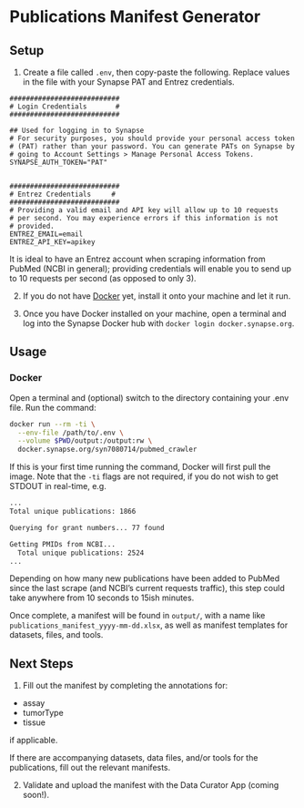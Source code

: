 # Publications Manifest Generator

## Setup
1. Create a file called `.env`, then copy-paste the following.  Replace
values in the file with your Synapse PAT and Entrez credentials.

```
###########################
# Login Credentials       #
###########################

## Used for logging in to Synapse
# For security purposes, you should provide your personal access token
# (PAT) rather than your password. You can generate PATs on Synapse by
# going to Account Settings > Manage Personal Access Tokens.
SYNAPSE_AUTH_TOKEN="PAT"


###########################
# Entrez Credentials     #
###########################
# Providing a valid email and API key will allow up to 10 requests
# per second. You may experience errors if this information is not
# provided.
ENTREZ_EMAIL=email
ENTREZ_API_KEY=apikey
```

It is ideal to have an Entrez account when scraping information from PubMed
(NCBI in general); providing credentials will enable you to send up to 10
requests per second (as opposed to only 3).


2. If you do not have [Docker](https://www.docker.com/get-started) yet, install
it onto your machine and let it run.

3. Once you have Docker installed on your machine, open a terminal and log into
the Synapse Docker hub with `docker login docker.synapse.org`.


## Usage

### Docker
Open a terminal and (optional) switch to the directory containing your .env
file.  Run the command:

```bash
docker run --rm -ti \
  --env-file /path/to/.env \
  --volume $PWD/output:/output:rw \
  docker.synapse.org/syn7080714/pubmed_crawler
```

If this is your first time running the command, Docker will first pull the image. 
Note that the `-ti` flags are not required, if you do not wish to get STDOUT in 
real-time, e.g.

```bash
...
Total unique publications: 1866

Querying for grant numbers... 77 found

Getting PMIDs from NCBI...
  Total unique publications: 2524
...
```

Depending on how many new publications have been added to PubMed since the last
scrape (and NCBI’s current requests traffic), this step could take anywhere from
10 seconds to 15ish minutes.

Once complete, a manifest will be found in `output/`, with a name like 
`publications_manifest_yyyy-mm-dd.xlsx`, as well as manifest templates
for datasets, files, and tools.

## Next Steps
1. Fill out the manifest by completing the annotations for:

* assay
* tumorType
* tissue

if applicable.

If there are accompanying datasets, data files, and/or tools for the
publications, fill out the relevant manifests.

2. Validate and upload the manifest with the Data Curator App (coming soon!).

